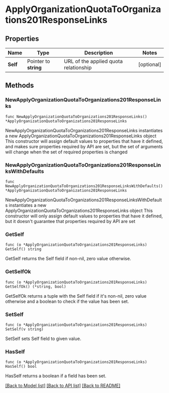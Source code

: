 # ApplyOrganizationQuotaToOrganizations201ResponseLinks

## Properties

Name | Type | Description | Notes
------------ | ------------- | ------------- | -------------
**Self** | Pointer to **string** | URL of the applied quota relationship | [optional] 

## Methods

### NewApplyOrganizationQuotaToOrganizations201ResponseLinks

`func NewApplyOrganizationQuotaToOrganizations201ResponseLinks() *ApplyOrganizationQuotaToOrganizations201ResponseLinks`

NewApplyOrganizationQuotaToOrganizations201ResponseLinks instantiates a new ApplyOrganizationQuotaToOrganizations201ResponseLinks object
This constructor will assign default values to properties that have it defined,
and makes sure properties required by API are set, but the set of arguments
will change when the set of required properties is changed

### NewApplyOrganizationQuotaToOrganizations201ResponseLinksWithDefaults

`func NewApplyOrganizationQuotaToOrganizations201ResponseLinksWithDefaults() *ApplyOrganizationQuotaToOrganizations201ResponseLinks`

NewApplyOrganizationQuotaToOrganizations201ResponseLinksWithDefaults instantiates a new ApplyOrganizationQuotaToOrganizations201ResponseLinks object
This constructor will only assign default values to properties that have it defined,
but it doesn't guarantee that properties required by API are set

### GetSelf

`func (o *ApplyOrganizationQuotaToOrganizations201ResponseLinks) GetSelf() string`

GetSelf returns the Self field if non-nil, zero value otherwise.

### GetSelfOk

`func (o *ApplyOrganizationQuotaToOrganizations201ResponseLinks) GetSelfOk() (*string, bool)`

GetSelfOk returns a tuple with the Self field if it's non-nil, zero value otherwise
and a boolean to check if the value has been set.

### SetSelf

`func (o *ApplyOrganizationQuotaToOrganizations201ResponseLinks) SetSelf(v string)`

SetSelf sets Self field to given value.

### HasSelf

`func (o *ApplyOrganizationQuotaToOrganizations201ResponseLinks) HasSelf() bool`

HasSelf returns a boolean if a field has been set.


[[Back to Model list]](../README.md#documentation-for-models) [[Back to API list]](../README.md#documentation-for-api-endpoints) [[Back to README]](../README.md)


